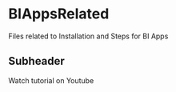 # BIAppsRelated

Files related to Installation and Steps for BI Apps

## Subheader

Watch tutorial on Youtube
